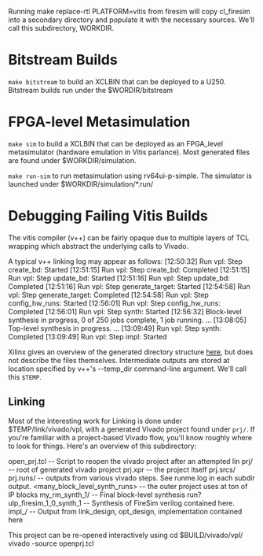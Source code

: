 
Running make replace-rtl PLATFORM=vitis from firesim will copy cl_firesim into a secondary directory
and populate it with the necessary sources. We'll call this subdirectory, WORKDIR.

# Bitstream Builds

`make bitstream` to build an XCLBIN that can be deployed to a U250. Bitstream builds run under the $WORDIR/bitstream

# FPGA-level Metasimulation

`make sim` to build a XCLBIN that can be deployed as an FPGA\_level metasimulator (hardware emulation in Vitis parlance). Most generated
files are found under $WORKDIR/simulation.

`make run-sim` to run metasimulation using rv64ui-p-simple. The simulator is launched under $WORKDIR/simulation/*.run/

# Debugging Failing Vitis Builds

The vitis compiler (v++) can be fairly opaque due to multiple layers of TCL
wrapping which abstract the underlying calls to Vivado.

A typical v++ linking log may appear as follows:
[12:50:32] Run vpl: Step create_bd: Started
[12:51:15] Run vpl: Step create_bd: Completed
[12:51:15] Run vpl: Step update_bd: Started
[12:51:16] Run vpl: Step update_bd: Completed
[12:51:16] Run vpl: Step generate_target: Started
[12:54:58] Run vpl: Step generate_target: Completed
[12:54:58] Run vpl: Step config_hw_runs: Started
[12:56:01] Run vpl: Step config_hw_runs: Completed
[12:56:01] Run vpl: Step synth: Started
[12:56:32] Block-level synthesis in progress, 0 of 250 jobs complete, 1 job running.
...
[13:08:05] Top-level synthesis in progress.
...
[13:09:49] Run vpl: Step synth: Completed
[13:09:49] Run vpl: Step impl: Started

Xilinx gives an overview of the generated directory structure
[here](https://www.xilinx.com/html_docs/xilinx2021_1/vitis_doc/output_dir.html),
but does not describe the files themselves. Intermediate outputs are stored at
location specified by v++'s --temp_dir command-line argument. We'll call this `$TEMP`.

## Linking
Most of the interesting work for Linking is done under $TEMP/link/vivado/vpl,
with a generated Vivado project found under `prj/`.  If you're familiar with a
project-based Vivado flow, you'll know roughly where to look for things.
Here's an overview of this subdirectory:

open\_prj.tcl -- Script to reopen the vivado project after an attempted lin
prj/ -- root of generated vivado project
   prj.xpr -- the project itself
   prj.srcs/
   prj.runs/ -- outputs from various vivado steps. See runme.log in each subdir output.
        <many_block_level_synth_runs> --  the outer project uses at ton of IP blocks
        my_rm_synth_1/ -- Final block-level synthesis run?
        ulp_firesim_1_0_synth_1 -- Synthesis of FireSim verilog contained here.
        impl_<N>/ -- Output from link_design, opt_design, implementation contained here



This project can be re-opened interactively using
cd $BUILD/vivado/vpl/
vivado -source openprj.tcl
